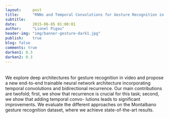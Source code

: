 ```yaml
---
layout:     post
title:      "RNNs and Temporal Convolutions for Gesture Recognition in Video"
subtitle:   
date:       2015-06-05 01:00:01
author:     "Lionel Pigou"
header-img: "img/banner-gesture-dark1.jpg"
publish:    true
blog: false
comments: true
darken1: 0.3
darken2: 0.3
---
```



<div class="slider" style="margin-bottom:20px">
    <div class="sliderimg" style="background-image:url('{{ site.baseurl }}/img/overview.png')"> </div>
    <div class="sliderimg" style="background-image:url('{{ site.baseurl }}/img/output.png')"> </div>
    <div class="sliderimg" style="background-image:url('{{ site.baseurl }}/img/motionfeatures.png')"> </div>
    <div class="sliderimg" > 
        <img  class="vid16by9 gfyitem" data-dot="false" data-controls="false" data-id="ImpartialSoulfulCurlew" />
    </div>
</div>

We explore deep architectures for gesture recognition in video and propose a new end-to-end trainable neural network architecture incorporating temporal convolutions and bidirectional recurrence. Our main contributions are twofold; first, we show that recurrence is crucial for this task; second, we show that adding temporal convo- lutions leads to significant improvements. We evaluate the different approaches on the Montalbano gesture recognition dataset, where we achieve state-of-the-art results.

